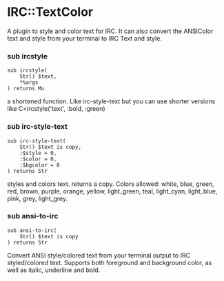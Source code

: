 IRC::TextColor
==============

A plugin to style and color text for IRC. It can also convert the ANSIColor text and style from your terminal to IRC Text and style.

### sub ircstyle

```perl6
sub ircstyle(
    Str() $text,
    *%args
) returns Mu
```

a shortened function. Like irc-style-text but you can use shorter versions like C<ircstyle('text', :bold, :green)

### sub irc-style-text

```perl6
sub irc-style-text(
    Str() $text is copy, 
    :$style = 0, 
    :$color = 0, 
    :$bgcolor = 0
) returns Str
```

styles and colors text. returns a copy. Colors allowed: white, blue, green, red, brown, purple, orange, yellow, light_green, teal, light_cyan, light_blue, pink, grey, light_grey.

### sub ansi-to-irc

```perl6
sub ansi-to-irc(
    Str() $text is copy
) returns Str
```

Convert ANSI style/colored text from your terminal output to IRC styled/colored text. Supports both foreground and background color, as well as italic, underline and bold.
